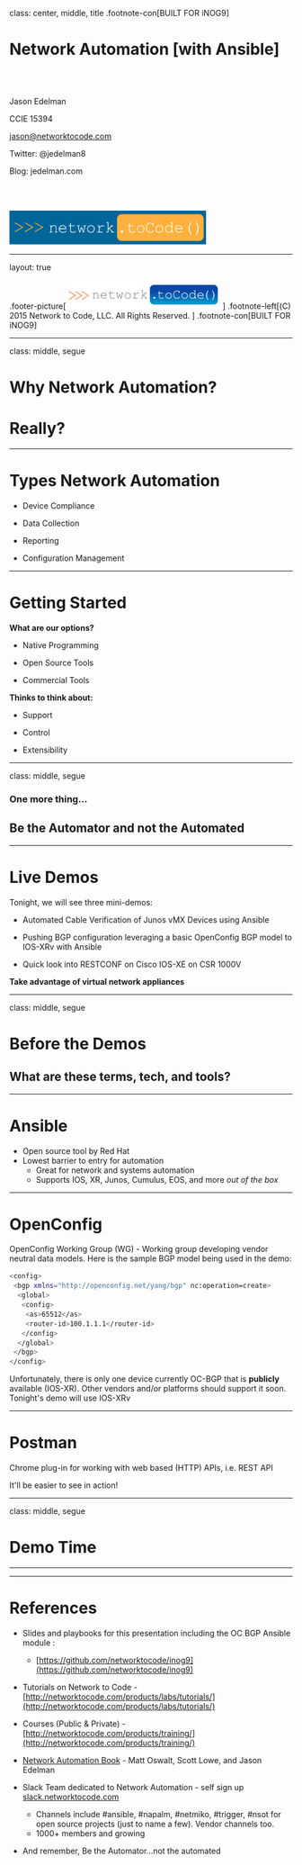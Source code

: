 class: center, middle, title
.footnote-con[BUILT FOR iNOG9]
<br>

# Network Automation [with Ansible]

<br>
<br>

Jason Edelman

CCIE 15394

jason@networktocode.com

Twitter: @jedelman8

Blog: jedelman.com

<br><br>

<img src="slides/media/Footer1.PNG" alt="Blue Logo" style="alight:middle;width:350px;height:60px;">


---
layout: true

.footer-picture[![Network to Code Logo](slides/media/Footer2.PNG)]
.footnote-left[(C) 2015 Network to Code, LLC. All Rights Reserved. ]
.footnote-con[BUILT FOR iNOG9]

---

class: middle, segue


# Why Network Automation?


# Really?



---

# Types Network Automation


- Device Compliance

- Data Collection

- Reporting

- Configuration Management

---

# Getting Started

**What are our options?**


- Native Programming 

- Open Source Tools

- Commercial Tools


**Thinks to think about:**

- Support

- Control

- Extensibility

---


class: middle, segue

### One more thing...

## Be the Automator and not the Automated


---


# Live Demos



Tonight, we will see three mini-demos:

- Automated Cable Verification of Junos vMX Devices using Ansible

- Pushing BGP configuration leveraging a basic OpenConfig BGP model to IOS-XRv with Ansible

- Quick look into RESTCONF on Cisco IOS-XE on CSR 1000V

**Take advantage of virtual network appliances**


---

class: middle, segue

# Before the Demos

## What are these terms, tech, and tools?


---

# Ansible

- Open source tool by Red Hat 
- Lowest barrier to entry for automation
  - Great for network and systems automation
  - Supports IOS, XR, Junos, Cumulus, EOS, and more _out of the box_


---

# OpenConfig 

OpenConfig Working Group (WG) - Working group developing vendor neutral data models.  Here is the sample BGP model being used in the demo:

```bash
<config>
 <bgp xmlns="http://openconfig.net/yang/bgp" nc:operation=create>
  <global>
   <config>
    <as>65512</as>
    <router-id>100.1.1.1</router-id>
   </config>
  </global>
 </bgp>
</config>
```

Unfortunately, there is only one device currently OC-BGP that is **publicly** available (IOS-XR).  Other vendors and/or platforms should support it soon.  Tonight's demo will use IOS-XRv

---

# Postman

Chrome plug-in for working with web based (HTTP) APIs, i.e. REST API

It'll be easier to see in action!


---

class: middle, segue

# Demo Time

---


---


# References

- Slides and playbooks for this presentation including the OC BGP Ansible module  :
  - [https://github.com/networktocode/inog9](https://github.com/networktocode/inog9)

- Tutorials on Network to Code - [http://networktocode.com/products/labs/tutorials/](http://networktocode.com/products/labs/tutorials/)

- Courses (Public & Private) - [http://networktocode.com/products/training/](http://networktocode.com/products/training/)

- [Network Automation Book](http://shop.oreilly.com/product/0636920042082.do) - Matt Oswalt, Scott Lowe, and Jason Edelman

- Slack Team dedicated to Network Automation - self sign up [slack.networktocode.com](slack.networktocode.com)
  - Channels include #ansible, #napalm, #netmiko, #trigger, #nsot for open source projects (just to name a few).  Vendor channels too.
  - 1000+ members and growing

- And remember, Be the Automator...not the automated







